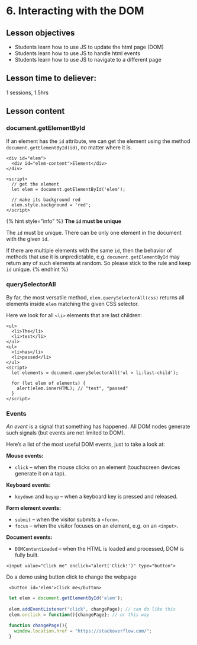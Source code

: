# 6. Interacting with the DOM

## Lesson objectives

* Students learn how to use JS to update the html page \(DOM\)
* Students learn how to use JS to handle html events
* Students learn how to use JS to navigate to a different page

## Lesson time to deliever:

1 sessions, 1.5hrs

## Lesson content

### document.getElementById

 If an element has the `id` attribute, we can get the element using the method `document.getElementById(id)`, no matter where it is.

```markup
<div id="elem">
  <div id="elem-content">Element</div>
</div>

<script>
  // get the element
  let elem = document.getElementById('elem');

  // make its background red
  elem.style.background = 'red';
</script>
```

{% hint style="info" %}
**The `id` must be unique**

The `id` must be unique. There can be only one element in the document with the given `id`.

If there are multiple elements with the same `id`, then the behavior of methods that use it is unpredictable, e.g. `document.getElementById` may return any of such elements at random. So please stick to the rule and keep `id` unique.
{% endhint %}

### querySelectorAll

By far, the most versatile method, `elem.querySelectorAll(css)` returns all elements inside `elem` matching the given CSS selector.

Here we look for all `<li>` elements that are last children:

```markup
<ul>
  <li>The</li>
  <li>test</li>
</ul>
<ul>
  <li>has</li>
  <li>passed</li>
</ul>
<script>
  let elements = document.querySelectorAll('ul > li:last-child');

  for (let elem of elements) {
    alert(elem.innerHTML); // "test", "passed"
  }
</script>
```

### Events

_An event_ is a signal that something has happened. All DOM nodes generate such signals \(but events are not limited to DOM\).

Here’s a list of the most useful DOM events, just to take a look at:

**Mouse events:**

* `click` – when the mouse clicks on an element \(touchscreen devices generate it on a tap\).

**Keyboard events:**

* `keydown` and `keyup` – when a keyboard key is pressed and released.

**Form element events:**

* `submit` – when the visitor submits a `<form>`.
* `focus` – when the visitor focuses on an element, e.g. on an `<input>`.

**Document events:**

* `DOMContentLoaded` – when the HTML is loaded and processed, DOM is fully built.



```markup
<input value="Click me" onclick="alert('Click!')" type="button">
```

Do a demo using button click to change the webpage

```markup
 <button id='elem'>Click me</button> 
```

```javascript
 let elem = document.getElementById('elem');
 
 elem.addEventListener("click", changePage); // can do like this
 elem.onclick = function(){changePage}; // or this way
 
 function changePage(){
   window.location.href = "https://stackoverflow.com/";
 }
 
```

